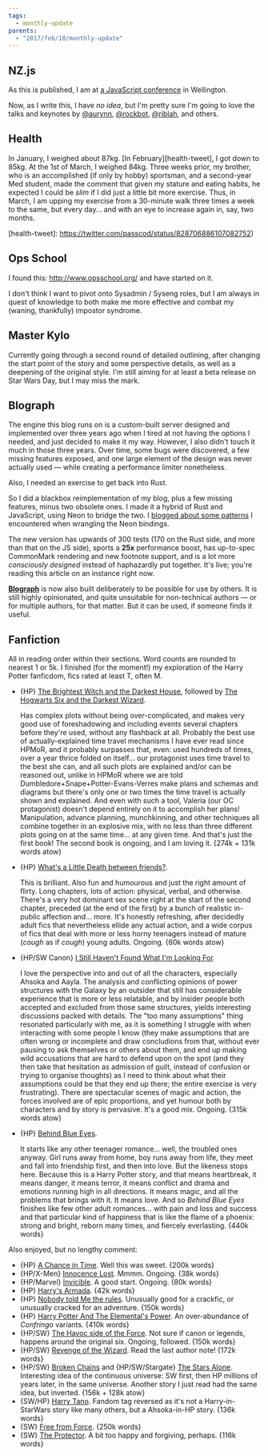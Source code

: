 ```yaml
---
tags:
  - monthly-update
parents:
  - "2017/feb/10/monthly-update"
---
```


## NZ.js

As this is published, I am at [a JavaScript conference][NZ.js] in Wellington.

Now, as I write this, I have _no idea_, but I'm pretty sure I'm going to love
the talks and keynotes by [@aurynn], [@rockbot], [@riblah], and others.

[NZ.js]: http://conference.javascript.org.nz/
[@aurynn]: https://twitter.com/aurynn
[@rockbot]: https://twitter.com/rockbot
[@riblah]: https://twitter.com/riblah

## Health

In January, I weighed about 87kg. [In February][health-tweet], I got down to
85kg. At the 1st of March, I weighed 84kg. Three weeks prior, my brother, who
is an accomplished (if only by hobby) sportsman, and a second-year Med student,
made the comment that given my stature and eating habits, he expected I could
be _slim_ if I did just a little bit more exercise. Thus, in March, I am upping
my exercise from a 30-minute walk three times a week to the same, but every
day… and with an eye to increase again in, say, two months.

[health-tweet]: https://twitter.com/passcod/status/828706886107082752)

## Ops School

I found this: http://www.opsschool.org/ and have started on it.

I don't think I want to pivot onto Sysadmin / Syseng roles, but I am always in
quest of knowledge to both make me more effective and combat my (waning,
thankfully) impostor syndrome.

## Master Kylo

Currently going through a second round of detailed outlining, after changing
the start point of the story and some perspective details, as well as a
deepening of the original style. I'm still aiming for at least a beta release
on Star Wars Day, but I may miss the mark.

## Blograph

The engine this blog runs on is a custom-built server designed and implemented
over three years ago when I tired at not having the options I needed, and just
decided to make it my way. However, I also didn't touch it much in those three
years. Over time, some bugs were discovered, a few missing features exposed,
and one large element of the design was never actually used — while creating a
performance limiter nonetheless.

Also, I needed an exercise to get back into Rust.

So I did a blackbox reimplementation of my blog, plus a few missing features,
minus two obsolete ones. I made it a hybrid of Rust and JavaScript, using Neon
to bridge the two. I [blogged about some patterns][neon-post] I encountered
when wrangling the Neon bindings.

The new version has upwards of 300 tests (170 on the Rust side, and more than
that on the JS side), sports a **25x** performance boost, has up-to-spec
CommonMark rendering and new footnote support, and is a lot more _consciously
designed_ instead of haphazardly put together. It's live; you're reading this
article on an instance right now.

**[Blograph]** is now also built deliberately to be possible for use by others.
It is still highly opinionated, and quite unsuitable for non-technical authors
— or for multiple authors, for that matter. But it can be used, if someone
finds it useful.

[Blograph]: https://github.com/passcod/blograph
[neon-post]: https://blog.passcod.name/2017/mar/05/lighting-up-rust-with-neon

## Fanfiction

All in reading order within their sections. Word counts are rounded to nearest
1 or 5k. I finished (for the moment!) my exploration of the Harry Potter
fanficdom, fics rated at least T, often M.

- {HP} [The Brightest Witch and the Darkest House](https://www.fanfiction.net/s/11280068/78/The-Brightest-Witch-and-the-Darkest-House), followed by [The Hogwarts Six and the Darkest Wizard](https://www.fanfiction.net/s/11677935/1/The-Hogwarts-Six-and-The-Darkest-Wizard).

  Has complex plots without being over-complicated, and makes very good use of
  foreshadowing and including events several chapters before they're used,
  without any flashback at all. Probably the best use of actually-explained
  time travel mechanisms I have ever read since HPMoR, and it probably
  surpasses that, even: used hundreds of times, over a year thrice folded on
  itself… our protagonist uses time travel to the best she can, and all such
  plots are explained and/or can be reasoned out, unlike in HPMoR where we are
  told Dumbledore+Snape+Potter-Evans-Verres make plans and schemas and diagrams
  but there's only one or two times the time travel is actually shown and
  explained. And even with such a tool, Valeria (our OC protagonist) doesn't
  depend entirely on it to accomplish her plans! Manipulation, advance
  planning, munchkinning, and other techniques all combine together in an
  explosive mix, with no less than three different plots going on at the same
  time… at any given time. And that's just the first book! The second book is
  ongoing, and I am loving it. {274k + 131k words atow}

- {HP} [What's a Little Death between friends?](https://www.fanfiction.net/s/12101842/2/What-s-a-Little-Death-between-friends).

  This is brilliant. Also fun and humourous and just the right amount of
  flirty. Long chapters, lots of action: physical, verbal, and otherwise.
  There's a very hot dominant sex scene right at the start of the second
  chapter, preceded (at the end of the first) by a bunch of realistic in-public
  affection and… more. It's honestly refreshing, after decidedly adult fics
  that nevertheless ellide any actual action, and a wide corpus of fics that
  deal with more or less horny teenagers instead of mature (*cough* as if
  *cough*) young adults. Ongoing. {60k words atow}

- {HP/SW Canon} [I Still Haven't Found What I'm Looking For](https://www.fanfiction.net/s/11157943/1/I-Still-Haven-t-Found-What-I-m-Looking-For).

  I love the perspective into and out of all the characters, especially Ahsoka
  and Aayla. The analysis and conflicting opinions of power structures with the
  Galaxy by an outsider that still has considerable experience that is more or
  less relatable, and by insider people both accepted and excluded from those
  same structures, yields interesting discussions packed with details. The "too
  many assumptions" thing resonated particularly with me, as it is something I
  struggle with when interacting with some people I know (they make assumptions
  that are often wrong or incomplete and draw concludions from that, without
  ever pausing to ask themselves or others about them, and end up making wild
  accusations that are hard to defend upon on the spot (and they then take that
  hesitation as admission of guilt, instead of confusion or trying to organise
  thoughts) as I need to think about what their assumptions could be that they
  end up there; the entire exercise is very frustrating). There are spectacular
  scenes of magic and action, the forces involved are of epic proportions, and
  yet humour both by characters and by story is pervasive. It's a good mix.
  Ongoing. {315k words atow}

- {HP} [Behind Blue Eyes](https://www.fanfiction.net/s/2095661/1/Behind-Blue-Eyes).

  It starts like any other teenager romance… well, the troubled ones anyway.
  Girl runs away from home, boy runs away from life, they meet and fall into
  friendship first, and then into love. But the likeness stops here. Because
  this is a Harry Potter story, and that means heartbreak, it means danger, it
  means terror, it means conflict and drama and emotions running high in all
  directions. It means magic, and all the problems that brings with it. It
  means love. And so _Behind Blue Eyes_ finishes like few other adult romances…
  with pain and loss and success and that particular kind of happiness that is
  like the flame of a phoenix: strong and bright, reborn many times, and
  fiercely everlasting. {440k words}

Also enjoyed, but no lengthy comment:

- {HP} [A Chance in Time](https://www.fanfiction.net/s/5928118/1/A-Chance-in-Time). Well this was sweet. {200k words}
- {HP/X-Men} [Innocence Lost](https://www.fanfiction.net/s/12321442/1/Innocence-Lost). Mmmm. Ongoing. {38k words}
- {HP/Marvel} [Invicible](https://www.fanfiction.net/s/11779002/1/Invincible). A good start. Ongoing. {80k words}
- {HP} [Harry's Armada](https://www.fanfiction.net/s/9885587/1/Harry-s-Armada). {42k words}
- {HP} [Nobody told Me the rules](https://www.fanfiction.net/s/10851278/1/Nobody-told-Me-the-rules). Unusually good for a crackfic, or unusually cracked for an adventure. {150k words}
- {HP} [Harry Potter And The Elemental's Power](https://www.fanfiction.net/s/4118383/1/Harry-Potter-And-The-Elemental-s-Power). An over-abundance of _Confringo_ variants. {410k words}
- {HP/SW} [The Havoc side of the Force](https://www.fanfiction.net/s/8501689/1/The-Havoc-side-of-the-Force). Not sure if canon or legends, happens around the original six. Ongoing, followed. {150k words}
- {HP/SW} [Revenge of the Wizard](https://www.fanfiction.net/s/10912355/1/Revenge-of-the-Wizard). Read the last author note! {172k words}
- {HP/SW} [Broken Chains](https://www.fanfiction.net/s/7718942/1/Broken-Chains) and {HP/SW/Stargate} [The Stars Alone](https://www.fanfiction.net/s/12040341/1/The-Stars-Alone). Interesting idea of the continuous universe: SW first, then HP millions of years later, in the same universe. Another story I just read had the same idea, but inverted. {156k + 128k atow}
- {SW/HP} [Harry Tano](https://www.fanfiction.net/s/9264843/1/Harry-Tano). Fandom tag reversed as it's not a Harry-in-StarWars story like many others, but a Ahsoka-in-HP story. {136k words}
- {SW} [Free from Force](https://www.fanfiction.net/s/11171261/1/Free-from-Force). {250k words}
- {SW} [The Protector](https://www.fanfiction.net/s/3240441/1/The-Protector). A bit too happy and forgiving, perhaps. {116k words}
